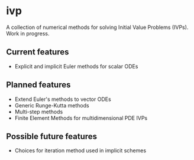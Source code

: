 # ivp
A collection of numerical methods for solving Initial Value Problems (IVPs). Work in progress.

## Current features
* Explicit and implicit Euler methods for scalar ODEs

## Planned features
* Extend Euler's methods to vector ODEs
* Generic Runge-Kutta methods
* Multi-step methods
* Finite Element Methods for multidimensional PDE IVPs

## Possible future features
* Choices for iteration method used in implicit schemes
